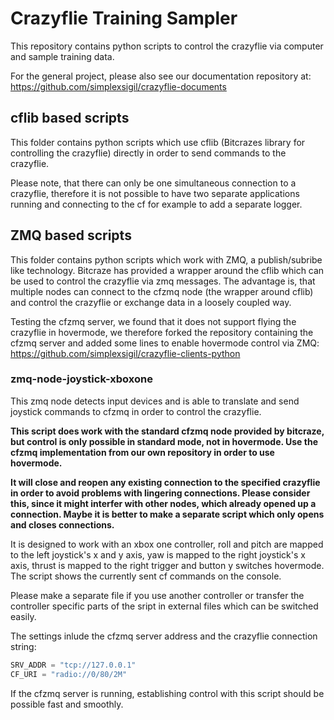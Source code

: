 # Crazyflie Training Sampler
This repository contains python scripts to control the crazyflie via computer and sample training data.

For the general project, please also see our documentation repository at:
https://github.com/simplexsigil/crazyflie-documents

## cflib based scripts
This folder contains python scripts which use cflib (Bitcrazes library for controlling the crazyflie) directly in order to send commands to the crazyflie.

Please note, that there can only be one simultaneous connection to a crazyflie, therefore it is not possible to have two separate applications running and connecting to the cf for example to add a separate logger.

## ZMQ based scripts
This folder contains python scripts which work with ZMQ, a publish/subribe like technology. Bitcraze has provided a wrapper around the cflib which can be used to control the crazyflie via zmq messages.
The advantage is, that multiple nodes can connect to the cfzmq node (the wrapper around cflib) and control the crazyflie or exchange data in a loosely coupled way.


Testing the cfzmq server, we found that it does not support flying the crazyflie in hovermode, we therefore forked the repository containing the cfzmq server and added some lines to enable hovermode control via ZMQ:
https://github.com/simplexsigil/crazyflie-clients-python

### zmq-node-joystick-xboxone
This zmq node detects input devices and is able to translate and send joystick commands to cfzmq in order to control the crazyflie.

**This script does work with the standard cfzmq node provided by bitcraze, but control is only possible in standard mode, not in hovermode. Use the cfzmq implementation from our own repository in order to use hovermode.**

**It will close and reopen any existing connection to the specified crazyflie in order to avoid problems with lingering connections. Please consider this, since it might interfer with other nodes, which already opened up a connection. Maybe it is better to make a separate script which only opens and closes connections.**

It is designed to work with an xbox one controller, roll and pitch are mapped to the left joystick's x and y axis, yaw is mapped to the right joystick's x axis, thrust is mapped to the right trigger and button y switches hovermode.
The script shows the currently sent cf commands on the console.

Please make a separate file if you use another controller or transfer the controller specific parts of the sript in external files which can be switched easily.

The settings inlude the cfzmq server address and the crazyflie connection string:
```python
SRV_ADDR = "tcp://127.0.0.1"
CF_URI = "radio://0/80/2M"
```

If the cfzmq server is running, establishing control with this script should be possible fast and smoothly.